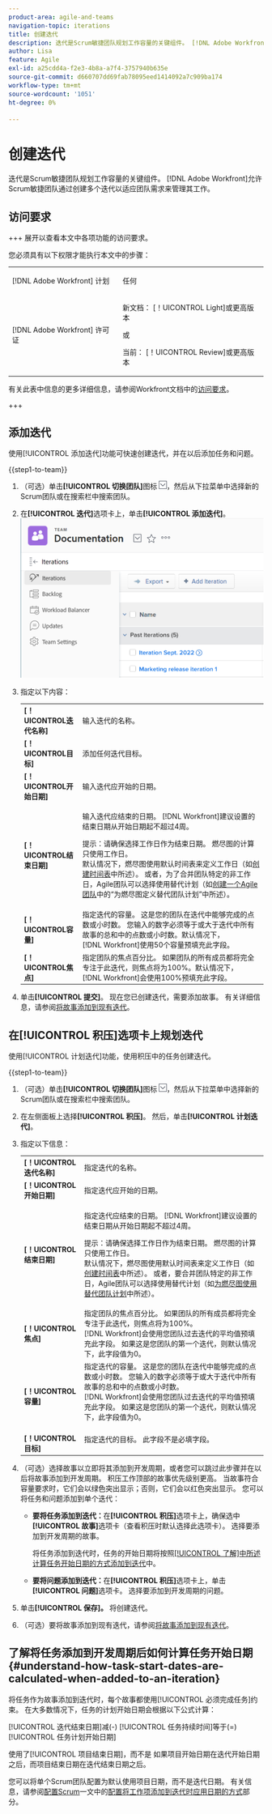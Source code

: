 ```yaml
---
product-area: agile-and-teams
navigation-topic: iterations
title: 创建迭代
description: 迭代是Scrum敏捷团队规划工作容量的关键组件。 [!DNL Adobe Workfront] 允许Scrum敏捷团队通过创建多个迭代以适应团队需求来管理其工作。
author: Lisa
feature: Agile
exl-id: a25cdd4a-f2e3-4b8a-a7f4-3757940b635e
source-git-commit: d660707dd69fab78095eed1414092a7c909ba174
workflow-type: tm+mt
source-wordcount: '1051'
ht-degree: 0%

---
```


# 创建迭代

迭代是Scrum敏捷团队规划工作容量的关键组件。 [!DNL Adobe Workfront]允许Scrum敏捷团队通过创建多个迭代以适应团队需求来管理其工作。

## 访问要求

+++ 展开以查看本文中各项功能的访问要求。

您必须具有以下权限才能执行本文中的步骤：

<table style="table-layout:auto"> 
 <col> 
 </col> 
 <col> 
 </col> 
 <tbody> 
  <tr> 
   <td role="rowheader">[!DNL Adobe Workfront] 计划</td> 
   <td> <p>任何</p> </td> 
  </tr> 
  <tr> 
   <td role="rowheader">[!DNL Adobe Workfront] 许可证</td> 
   <td> <p>新文档： [！UICONTROL Light]或更高版本</p> 
   或
   <p>当前： [！UICONTROL Review]或更高版本</p> </td> 
  </tr>
 </tbody> 
</table>

有关此表中信息的更多详细信息，请参阅Workfront文档中的[访问要求](/help/quicksilver/administration-and-setup/add-users/access-levels-and-object-permissions/access-level-requirements-in-documentation.md)。

+++

## 添加迭代

使用[!UICONTROL 添加迭代]功能可快速创建迭代，并在以后添加任务和问题。

{{step1-to-team}}

1. （可选）单击&#x200B;**[!UICONTROL 切换团队]**&#x200B;图标![切换团队图标](assets/switch-team-icon.png)，然后从下拉菜单中选择新的Scrum团队或在搜索栏中搜索团队。

1. 在&#x200B;**[!UICONTROL 迭代]**&#x200B;选项卡上，单击&#x200B;**[!UICONTROL 添加迭代]**。
   ![](assets/add-iteration-adobe-350x275.png)

1. 指定以下内容：

   <table style="table-layout:auto"> 
    <col> 
    <col> 
    <tbody> 
     <tr> 
      <td role="rowheader"><strong>[！UICONTROL迭代名称]</strong></td> 
      <td>输入迭代的名称。</td> 
     </tr> 
     <tr> 
      <td role="rowheader"><strong>[！UICONTROL目标]</strong></td> 
      <td>添加任何迭代目标。</td> 
     </tr> 
     <tr> 
      <td role="rowheader"><strong>[！UICONTROL开始日期]</strong></td> 
      <td>输入迭代应开始的日期。</td> 
     </tr> 
     <tr> 
      <td role="rowheader"><strong>[！UICONTROL结束日期]</strong></td> 
      <td><p>输入迭代应结束的日期。 [!DNL Workfront]建议设置的结束日期从开始日期起不超过4周。</p><p>提示：请确保选择工作日作为结束日期。 燃尽图的计算只使用工作日。<br>默认情况下，燃尽图使用默认时间表来定义工作日（如<a href="../../../administration-and-setup/set-up-workfront/configure-timesheets-schedules/create-schedules.md" class="MCXref xref">创建时间表</a>中所述）。 或者，为了合并团队特定的非工作日，Agile团队可以选择使用替代计划（如<a href="../../../agile/get-started-with-agile-in-workfront/create-an-agile-team.md" class="MCXref xref">创建一个Agile团队</a>中的“为燃尽图定义替代团队计划”中所述）。</p></td> 
     </tr> 
     <tr> 
      <td role="rowheader"><strong>[！UICONTROL容量]</strong></td> 
      <td> 指定迭代的容量。 这是您的团队在迭代中能够完成的点数或小时数。 您输入的数字必须等于或大于迭代中所有故事的总和中的点数或小时数。默认情况下，<br>[!DNL Workfront]使用50个容量预填充此字段。 </td> 
     </tr> 
     <tr> 
      <td role="rowheader"><strong>[！UICONTROL焦点]</strong></td> 
      <td>指定团队的焦点百分比。 如果团队的所有成员都将完全专注于此迭代，则焦点将为100%。默认情况下，<br>[!DNL Workfront]会使用100%预填充此字段。 </td> 
     </tr> 
    </tbody> 
   </table>

1. 单击&#x200B;**[!UICONTROL 提交]**。 现在您已创建迭代，需要添加故事。 有关详细信息，请参阅[将故事添加到现有迭代](../../../agile/use-scrum-in-an-agile-team/iterations/add-stories-to-existing-iteration.md)。

## 在[!UICONTROL 积压]选项卡上规划迭代

使用[!UICONTROL 计划迭代]功能，使用积压中的任务创建迭代。

{{step1-to-team}}

1. （可选）单击&#x200B;**[!UICONTROL 切换团队]**&#x200B;图标![切换团队图标](assets/switch-team-icon.png)，然后从下拉菜单中选择新的Scrum团队或在搜索栏中搜索团队。

1. 在左侧面板上选择&#x200B;**[!UICONTROL 积压]**。 然后，单击&#x200B;**[!UICONTROL 计划迭代]**。

1. 指定以下信息：

   <table style="table-layout:auto"> 
    <col> 
    <col> 
    <tbody> 
     <tr> 
      <td role="rowheader"><strong>[！UICONTROL迭代名称]</strong></td> 
      <td>指定迭代的名称。</td> 
     </tr> 
     <tr> 
      <td role="rowheader"><strong>[！UICONTROL开始日期]</strong></td> 
      <td> 指定迭代应开始的日期。</td> 
     </tr> 
     <tr> 
      <td role="rowheader"><strong>[！UICONTROL结束日期]</strong> </td> 
      <td><p>指定迭代应结束的日期。 [!DNL Workfront]建议设置的结束日期从开始日期起不超过4周。</p><p>提示：请确保选择工作日作为结束日期。 燃尽图的计算只使用工作日。<br>默认情况下，燃尽图使用默认时间表来定义工作日（如<a href="../../../administration-and-setup/set-up-workfront/configure-timesheets-schedules/create-schedules.md" class="MCXref xref">创建时间表</a>中所述）。 或者，要合并团队特定的非工作日，Agile团队可以选择使用替代计划（如<a href="../../../agile/use-scrum-in-an-agile-team/burndown/use-alt-team-schedule-burndown-charts.md" class="MCXref xref">为燃尽图使用替代团队计划</a>中所述）。</p></td> 
     </tr> 
     <tr> 
      <td role="rowheader"><strong>[！UICONTROL焦点]</strong></td> 
      <td>指定团队的焦点百分比。 如果团队的所有成员都将完全专注于此迭代，则焦点将为100%。<br>[!DNL Workfront]会使用您团队过去迭代的平均值预填充此字段。 如果这是您团队的第一个迭代，则默认情况下，此字段值为0。</td> 
     </tr> 
     <tr> 
      <td role="rowheader"><br><strong>[！UICONTROL容量]</strong></td> 
      <td> 指定迭代的容量。 这是您的团队在迭代中能够完成的点数或小时数。 您输入的数字必须等于或大于迭代中所有故事的总和中的点数或小时数。<br>[!DNL Workfront]会使用您团队过去迭代的平均值预填充此字段。 如果这是您团队的第一个迭代，则默认情况下，此字段值为0。</td> 
     </tr> 
     <tr> 
      <td role="rowheader"><br><strong>[！UICONTROL目标]</strong></td> 
      <td> 指定迭代的目标。 此字段不是必填字段。</td> 
     </tr> 
    </tbody> 
   </table>

1. （可选）选择故事以立即将其添加到开发周期，或者您可以跳过此步骤并在以后将故事添加到开发周期。 积压工作顶部的故事优先级别更高。 当故事符合容量要求时，它们会以绿色突出显示；否则，它们会以红色突出显示。
您可以将任务和问题添加到单个迭代：

   * **要将任务添加到迭代：**&#x200B;在&#x200B;**[!UICONTROL 积压]**&#x200B;选项卡上，确保选中&#x200B;**[!UICONTROL 故事]**&#x200B;选项卡（查看积压时默认选择此选项卡）。 选择要添加到开发周期的故事。

     将任务添加到迭代时，任务的开始日期将按照[[!UICONTROL 了解]中所述计算任务开始日期的方式添加到迭代](#understand-how-task-start-dates-are-calculated-when-added-to-an-iteration)中。

   * **要将问题添加到迭代：**&#x200B;在&#x200B;**[!UICONTROL 积压]**&#x200B;选项卡上，单击&#x200B;**[!UICONTROL 问题]**&#x200B;选项卡。 选择要添加到开发周期的问题。

1. 单击&#x200B;**[!UICONTROL 保存]。**
将创建迭代。

1. （可选）要将故事添加到现有迭代，请参阅[将故事添加到现有迭代](../../../agile/use-scrum-in-an-agile-team/iterations/add-stories-to-existing-iteration.md)。

## 了解将任务添加到开发周期后如何计算任务开始日期 {#understand-how-task-start-dates-are-calculated-when-added-to-an-iteration}

将任务作为故事添加到迭代时，每个故事都使用[!UICONTROL 必须完成任务]约束。 在大多数情况下，任务的计划开始日期会根据以下公式计算：

[!UICONTROL 迭代结束日期]减(-) [!UICONTROL 任务持续时间]等于(=) [!UICONTROL 任务计划开始日期]

使用了[!UICONTROL 项目结束日期]，而不是   如果项目开始日期在迭代开始日期之后，而项目结束日期在迭代结束日期之后。

您可以将单个Scrum团队配置为默认使用项目日期，而不是迭代日期。 有关信息，请参阅[配置Scrum](../../../agile/get-started-with-agile-in-workfront/configure-scrum.md)一文中的[配置将工作项添加到迭代时应用日期的方式](../../../agile/get-started-with-agile-in-workfront/configure-scrum.md#configure-how-dates-are-applied-when-adding-work-items-to-an-iteration)部分。
